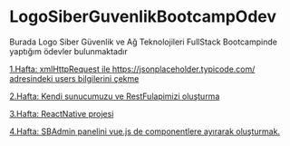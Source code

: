 # LogoSiberGuvenlikBootcampOdev
Burada Logo Siber Güvenlik ve Ağ Teknolojileri FullStack Bootcampinde yaptığım ödevler bulunmaktadır

[1.Hafta: xmlHttpRequest ile https://jsonplaceholder.typicode.com/ adresindeki users bilgilerini çekme](https://github.com/BetulBircan/LogoSiberGuvenlikBootcampOdev/tree/main/week1-assignment-BetulBircan)

[2.Hafta: Kendi sunucumuzu ve RestFulapimizi oluşturma](https://github.com/BetulBircan/LogoSiberGuvenlikBootcampOdev/tree/main/week2-assignment-BetulBircan)

[3.Hafta: ReactNative projesi](https://github.com/BetulBircan/LogoSiberGuvenlikBootcampOdev/tree/main/week3-assignment-BetulBircan/mobilAPP/snake)

[4.Hafta: SBAdmin panelini vue.js de componentlere ayırarak oluşturmak.](https://github.com/BetulBircan/LogoSiberGuvenlikBootcampOdev/tree/main/week4-assignment-BetulBircan)
